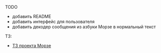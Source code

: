 TODO 
- добавить README
- добавить интерфейс для пользователя
- добавить декодер сообщения из азбуки Морзе в нормальный текст

ТЗ:
- [ТЗ проекта Морзе](https://docs.google.com/document/d/1B8w5r0LXO8dZHdNHrwfWN1zF5bmSmhrDFZrNvQnO_ms/edit?usp=sharing)
